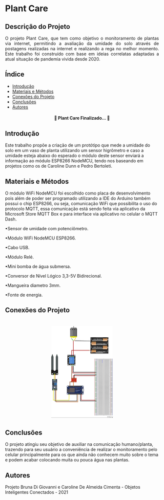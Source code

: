 # Plant Care

## Descrição do Projeto
<p align="justify">O projeto Plant Care, que tem como objetivo o monitoramento de plantas via internet, permitindo a avaliação da umidade do solo através de postagens realizadas na internet e realizando a rega no melhor momento. Este trabalho foi construído com base em ideias correlatas adaptadas a atual situação de pandemia vivida desde 2020.</p>

<h2>Índice</h2>

<!--ts-->
   * [Introdução](#introdução)
   * [Materiais e Métodos](#materiais-e-métodos)
   * [Conexões do Projeto](#conexões-do-projeto)  
   * [Conclusões](#conclusões)
   * [Autores](#autores)
<!--te-->
<h4 align="center"> 
	🚧  Plant Care Finalizado...  🚧
</h4>

<h2>Introdução</h2>
Este trabalho propõe a criação de um protótipo que mede a umidade do solo em um vaso de planta utilizando um sensor higrômetro e caso a umidade esteja abaixo do esperado o módulo deste sensor enviará a informação ao módulo ESP8266 NodeMCU, tendo nos baseando em projetos como os de Caroline Dunn e Pedro Bertoleti.

<h2>Materiais e Métodos</h2>
<p>O módulo WiFi NodeMCU foi escolhido como placa de desenvolvimento pois além de poder ser programado utilizando a IDE do Arduino também possui o chip ESP8266, ou seja, comunicação WiFi que possibilita o uso do protocolo MQTT, essa comunicação está sendo feita via aplicativo da Microsoft Store MQTT Box e para interface via aplicativo no celular o MQTT Dash.
<p>•Sensor de umidade com potenciômetro.</p>
<p>•Módulo WiFi NodeMCU ESP8266. </p>
<p>•Cabo USB. </p>
<p>•Módulo Relé.
<p>•Mini bomba de água submersa.
<p>•Conversor de Nível Lógico 3,3-5V Bidirecional.
<p>•Mangueira diametro 3mm.
<p>•Fonte de energia.
<h2>Conexões do Projeto</h2>
<h1 align="center">
  <img width="40%" alt="Conexões do Projeto" title="#Projeto" src="./Figura 6. Esquema de conexões elétricas do projeto criado no Fritzing.jpeg" />
</h1>
<h2>Conclusões</h2>
O projeto atingiu seu objetivo de auxiliar na comunicação humano/planta, trazendo para seu usuário a conveniência de realizar o monitoramento pelo celular principalmente para os que ainda não conhecem muito sobre o tema e podem acabar colocando muita ou pouca água nas plantas. 
<h2>Autores</h2>
Projeto Bruna Di Giovanni e Caroline De Almeida Cimenta - Objetos Inteligentes Conectados - 2021
